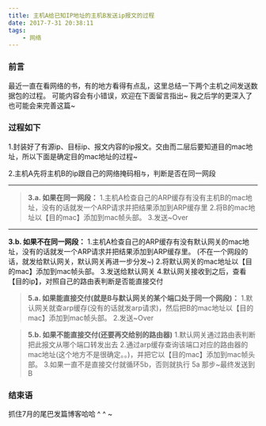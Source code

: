 ```yaml
---
title: 主机A给已知IP地址的主机B发送ip报文的过程
date: 2017-7-31 20:38:11
tags:
    - 网络
---
```

### 前言
最近一直在看网络的书，有的地方看得有点乱，这里总结一下两个主机之间发送数据包的过程。
可能内容会有小错误，欢迎在下面留言指出~
我之后学的更深入了也可能会来完善这篇~
<!-- more -->
### 过程如下
  1.封装好了有源ip、目标ip、报文内容的ip报文。交由而二层后要知道目的mac地址，所以下面是确定目的mac地址的过程~

  2.主机A先将主机B的ip跟自己的网络掩码相`与`，判断是否在同一网段

  ----
>**3.a. 如果在同一网段：**
    1.主机A检查自己的ARP缓存有没有主机B的mac地址，没有的话就发一个ARP请求并把结果添加到ARP缓存里
    2.将B的mac地址以【目的mac】添加到mac帧头部。
    3.发送~Over

-----
**3.b. 如果不在同一网段：**
    1.主机A检查自己的ARP缓存有没有默认网关的mac地址，没有的话就发一个ARP请求并把结果添加到ARP缓存里。
    (不在一个网段的话，就发给默认网关，默认网关再进一步分发~)
    2.将默认网关的mac地址以【目的mac】添加到mac帧头部。
    3.发送给默认网关
    4.默认网关接收到之后，查看【目的ip】，对照自己的路由表判断是否能直接交付
>**5.a. 如果能直接交付(就是B与默认网关的某个端口处于同一个网段)：**
      1.默认网关就查arp缓存(没有的话就发arp请求)，然后把B的mac地址以【目的mac】添加到mac帧头部。
      2.发送~Over

>**5.b. 如果不能直接交付(还要再交给别的路由器)**
      1.默认网关通过路由表判断把此报文从哪个端口转发出去
      2.通过arp缓存查询该端口对应的路由器的mac地址(这个地方不是很确定。。)，并把它以【目的mac】添加到mac帧头部。
      3.如果一直不是直接交付就循环5b，否则就执行 5a 那步~最终发送到B

### 结束语
抓住7月的尾巴发篇博客哈哈 ^ ^ ~
